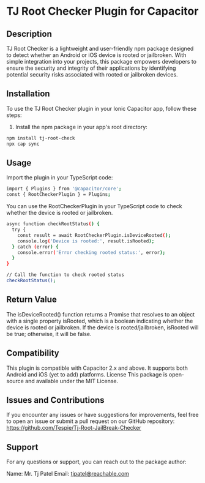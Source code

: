 # TJ Root Checker Plugin for Capacitor

## Description
TJ Root Checker is a lightweight and user-friendly npm package designed to detect whether an Android or iOS device is rooted or jailbroken. With simple integration into your projects, this package empowers developers to ensure the security and integrity of their applications by identifying potential security risks associated with rooted or jailbroken devices.

## Installation
To use the TJ Root Checker plugin in your Ionic Capacitor app, follow these steps:

1. Install the npm package in your app's root directory:

```bash
npm install tj-root-check
npx cap sync
```

## Usage
Import the plugin in your TypeScript code:

```bash
import { Plugins } from '@capacitor/core';
const { RootCheckerPlugin } = Plugins;
```


You can use the RootCheckerPlugin in your TypeScript code to check whether the device is rooted or jailbroken.

```bash
async function checkRootStatus() {
  try {
    const result = await RootCheckerPlugin.isDeviceRooted();
    console.log('Device is rooted:', result.isRooted);
  } catch (error) {
    console.error('Error checking rooted status:', error);
  }
}

// Call the function to check rooted status
checkRootStatus();
```

## Return Value
The isDeviceRooted() function returns a Promise that resolves to an object with a single property isRooted, which is a boolean indicating whether the device is rooted or jailbroken. If the device is rooted/jailbroken, isRooted will be true; otherwise, it will be false.

## Compatibility
This plugin is compatible with Capacitor 2.x and above.
It supports both Android and iOS (yet to add) platforms.
License
This package is open-source and available under the MIT License.

## Issues and Contributions
If you encounter any issues or have suggestions for improvements, feel free to open an issue or submit a pull request on our GitHub repository: https://github.com/Tespie/Tj-Root-JailBreak-Checker

## Support
For any questions or support, you can reach out to the package author:

Name: Mr. Tj Patel
Email: tjpatel@reachable.com